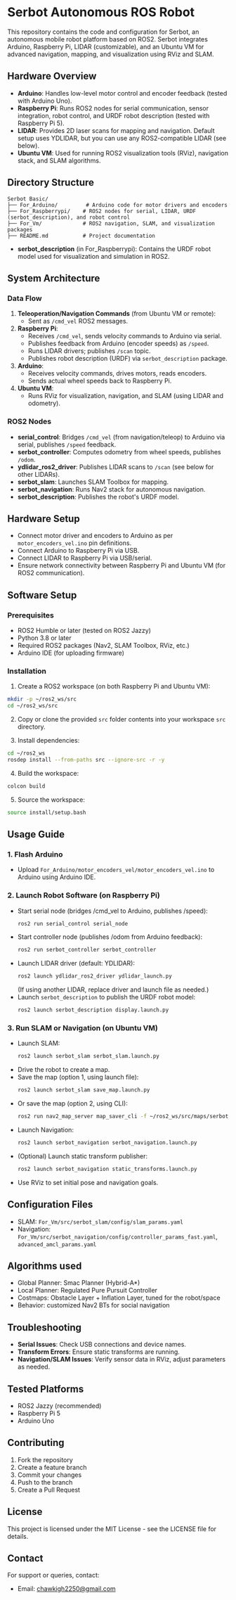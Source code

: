 # Serbot Autonomous ROS Robot

This repository contains the code and configuration for Serbot, an autonomous mobile robot platform based on ROS2. Serbot integrates Arduino, Raspberry Pi, LIDAR (customizable), and an Ubuntu VM for advanced navigation, mapping, and visualization using RViz and SLAM.

## Hardware Overview

- **Arduino**: Handles low-level motor control and encoder feedback (tested with Arduino Uno).
- **Raspberry Pi**: Runs ROS2 nodes for serial communication, sensor integration, robot control, and URDF robot description (tested with Raspberry Pi 5).
- **LIDAR**: Provides 2D laser scans for mapping and navigation. Default setup uses YDLIDAR, but you can use any ROS2-compatible LIDAR (see below).
- **Ubuntu VM**: Used for running ROS2 visualization tools (RViz), navigation stack, and SLAM algorithms.

## Directory Structure

```
Serbot Basic/
├── For_Arduino/         # Arduino code for motor drivers and encoders
├── For_Raspberrypi/    # ROS2 nodes for serial, LIDAR, URDF (serbot_description), and robot control
├── For_Vm/             # ROS2 navigation, SLAM, and visualization packages
├── README.md           # Project documentation
```

- **serbot_description** (in For_Raspberrypi): Contains the URDF robot model used for visualization and simulation in ROS2.

## System Architecture

### Data Flow

1. **Teleoperation/Navigation Commands** (from Ubuntu VM or remote):
    - Sent as `/cmd_vel` ROS2 messages.
2. **Raspberry Pi**:
    - Receives `/cmd_vel`, sends velocity commands to Arduino via serial.
    - Publishes feedback from Arduino (encoder speeds) as `/speed`.
    - Runs LIDAR drivers; publishes `/scan` topic.
    - Publishes robot description (URDF) via `serbot_description` package.
3. **Arduino**:
    - Receives velocity commands, drives motors, reads encoders.
    - Sends actual wheel speeds back to Raspberry Pi.
4. **Ubuntu VM**:
    - Runs RViz for visualization, navigation, and SLAM (using LIDAR and odometry).

### ROS2 Nodes
- **serial_control**: Bridges `/cmd_vel` (from navigation/teleop) to Arduino via serial, publishes `/speed` feedback.
- **serbot_controller**: Computes odometry from wheel speeds, publishes `/odom`.
- **ydlidar_ros2_driver**: Publishes LIDAR scans to `/scan` (see below for other LIDARs).
- **serbot_slam**: Launches SLAM Toolbox for mapping.
- **serbot_navigation**: Runs Nav2 stack for autonomous navigation.
- **serbot_description**: Publishes the robot's URDF model.

## Hardware Setup

- Connect motor driver and encoders to Arduino as per `motor_encoders_vel.ino` pin definitions.
- Connect Arduino to Raspberry Pi via USB.
- Connect LIDAR to Raspberry Pi via USB/serial.
- Ensure network connectivity between Raspberry Pi and Ubuntu VM (for ROS2 communication).

## Software Setup

### Prerequisites
- ROS2 Humble or later (tested on ROS2 Jazzy)
- Python 3.8 or later
- Required ROS2 packages (Nav2, SLAM Toolbox, RViz, etc.)
- Arduino IDE (for uploading firmware)

### Installation

1. Create a ROS2 workspace (on both Raspberry Pi and Ubuntu VM):
```bash
mkdir -p ~/ros2_ws/src
cd ~/ros2_ws/src
```

2. Copy or clone the provided `src` folder contents into your workspace `src` directory.

3. Install dependencies:
```bash
cd ~/ros2_ws
rosdep install --from-paths src --ignore-src -r -y
```

4. Build the workspace:
```bash
colcon build
```

5. Source the workspace:
```bash
source install/setup.bash
```

## Usage Guide

### 1. Flash Arduino
- Upload `For_Arduino/motor_encoders_vel/motor_encoders_vel.ino` to Arduino using Arduino IDE.

### 2. Launch Robot Software (on Raspberry Pi)
- Start serial node (bridges /cmd_vel to Arduino, publishes /speed):
  ```bash
  ros2 run serial_control serial_node
  ```
- Start controller node (publishes /odom from Arduino feedback):
  ```bash
  ros2 run serbot_controller serbot_controller
  ```
- Launch LIDAR driver (default: YDLIDAR):
  ```bash
  ros2 launch ydlidar_ros2_driver ydlidar_launch.py
  ```
  (If using another LIDAR, replace driver and launch file as needed.)
- Launch `serbot_description` to publish the URDF robot model:
  ```bash
  ros2 launch serbot_description display.launch.py
  ```

### 3. Run SLAM or Navigation (on Ubuntu VM)
- Launch SLAM:
  ```bash
  ros2 launch serbot_slam serbot_slam.launch.py
  ```
- Drive the robot to create a map.
- Save the map (option 1, using launch file):
  ```bash
  ros2 launch serbot_slam save_map.launch.py
  ```
- Or save the map (option 2, using CLI):
  ```bash
  ros2 run nav2_map_server map_saver_cli -f ~/ros2_ws/src/maps/serbot_map
  ```
- Launch Navigation:
  ```bash
  ros2 launch serbot_navigation serbot_navigation.launch.py
  ```
- (Optional) Launch static transform publisher:
  ```bash
  ros2 launch serbot_navigation static_transforms.launch.py
  ```
- Use RViz to set initial pose and navigation goals.

## Configuration Files

- SLAM: `For_Vm/src/serbot_slam/config/slam_params.yaml`
- Navigation: `For_Vm/src/serbot_navigation/config/controller_params_fast.yaml`, `advanced_amcl_params.yaml`
## Algorithms used 

- Global Planner: Smac Planner (Hybrid-A*)
- Local Planner: Regulated Pure Pursuit Controller
- Costmaps: Obstacle Layer + Inflation Layer, tuned for the robot/space 
- Behavior: customized Nav2 BTs for social navigation

## Troubleshooting

- **Serial Issues**: Check USB connections and device names.
- **Transform Errors**: Ensure static transforms are running.
- **Navigation/SLAM Issues**: Verify sensor data in RViz, adjust parameters as needed.

## Tested Platforms

- ROS2 Jazzy (recommended)
- Raspberry Pi 5
- Arduino Uno

## Contributing

1. Fork the repository
2. Create a feature branch
3. Commit your changes
4. Push to the branch
5. Create a Pull Request

## License

This project is licensed under the MIT License - see the LICENSE file for details.

## Contact

For support or queries, contact:
- Email: chawkigh2250@gmail.com
